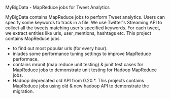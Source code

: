 MyBigData - MapReduce jobs for Tweet Analytics

MyBigData contains MapReduce jobs to perform Tweet analytics. Users can specify some keywords to track in a file. We use Twitter's Streaming API to collect all the tweets matching user's specified keywords. For each tweet, we extract entities like urls, user_mentions, hashtags etc. This project contains MapReduce jobs  
- to find out most popular urls (for every hour). 
- inludes some performance tuning settings to improve MapReduce performace.
- contains mrunit (map reduce unit testing) & junit test cases for MapReduce jobs to demonstrate unit testing for Hadoop MapReduce jobs.
- Hadoop deprecated old API from 0.20.*. This projects contains MapReduce jobs using old & new hadoop API to demonstrate the migration.

